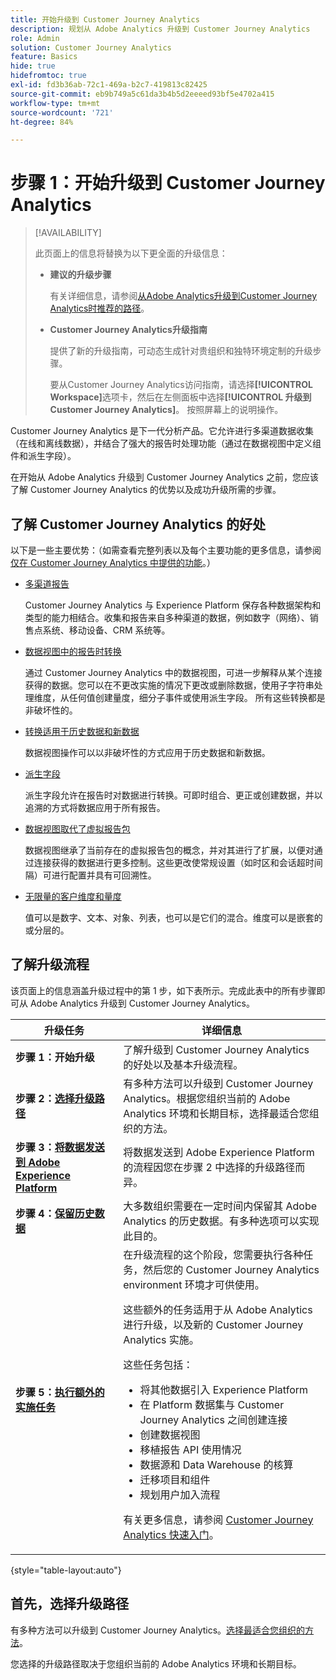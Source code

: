 ```yaml
---
title: 开始升级到 Customer Journey Analytics
description: 规划从 Adobe Analytics 升级到 Customer Journey Analytics
role: Admin
solution: Customer Journey Analytics
feature: Basics
hide: true
hidefromtoc: true
exl-id: fd3b36ab-72c1-469a-b2c7-419813c82425
source-git-commit: eb9b749a5c61da3b4b5d2eeeed93bf5e4702a415
workflow-type: tm+mt
source-wordcount: '721'
ht-degree: 84%

---
```


# 步骤 1：开始升级到 Customer Journey Analytics

>[!AVAILABILITY]
>
>此页面上的信息将替换为以下更全面的升级信息： <ul><li>**建议的升级步骤**<p>有关详细信息，请参阅[从Adobe Analytics升级到Customer Journey Analytics时推荐的路径](/help/getting-started/cja-upgrade/cja-upgrade-recommendations.md)。</p></li><li>**Customer Journey Analytics升级指南**<p>提供了新的升级指南，可动态生成针对贵组织和独特环境定制的升级步骤。</p><p>要从Customer Journey Analytics访问指南，请选择&#x200B;**[!UICONTROL Workspace]**&#x200B;选项卡，然后在左侧面板中选择&#x200B;**[!UICONTROL 升级到Customer Journey Analytics]**。 按照屏幕上的说明操作。</p></li></ul>

Customer Journey Analytics 是下一代分析产品。它允许进行多渠道数据收集（在线和离线数据），并结合了强大的报告时处理功能（通过在数据视图中定义组件和派生字段）。

在开始从 Adobe Analytics 升级到 Customer Journey Analytics 之前，您应该了解 Customer Journey Analytics 的优势以及成功升级所需的步骤。

## 了解 Customer Journey Analytics 的好处

以下是一些主要优势：（如需查看完整列表以及每个主要功能的更多信息，请参阅[仅在 Customer Journey Analytics 中提供的功能](/help/getting-started/aa-vs-cja/cja-aa.md#adobe-customer-journey-analytics-features-not-available-in-adobe-analytics)。）

* [多渠道报告](/help/getting-started/aa-to-cja-user.md#changes-to-data-architecture)

  Customer Journey Analytics 与 Experience Platform 保存各种数据架构和类型的能力相结合。收集和报告来自多种渠道的数据，例如数字（网络）、销售点系统、移动设备、CRM 系统等。

* [数据视图中的报告时转换](/help/getting-started/aa-vs-cja/vrs-dataview-sandbox-adc.md#customer-journey-analytics-data-views)

  通过 Customer Journey Analytics 中的数据视图，可进一步解释从某个连接获得的数据。您可以在不更改实施的情况下更改或删除数据，使用子字符串处理维度，从任何值创建量度，细分子事件或使用派生字段。 所有这些转换都是非破坏性的。

* [转换适用于历史数据和新数据](/help/getting-started/aa-vs-cja/vrs-dataview-sandbox-adc.md)

  数据视图操作可以以非破坏性的方式应用于历史数据和新数据。

* [派生字段](/help/data-views/derived-fields/derived-fields.md)

  派生字段允许在报告时对数据进行转换。可即时组合、更正或创建数据，并以追溯的方式将数据应用于所有报告。

* [数据视图取代了虚拟报告包](/help/getting-started/aa-to-cja-user.md#changes-to-the-concept-of-virtual-report-suites)

  数据视图继承了当前存在的虚拟报告包的概念，并对其进行了扩展，以便对通过连接获得的数据进行更多控制。这些更改使常规设置（如时区和会话超时间隔）可进行配置并具有可回溯性。

* [无限量的客户维度和量度](/help/getting-started/aa-to-cja-user.md#changes-to-the-concept-of-evars-and-props)

  值可以是数字、文本、对象、列表，也可以是它们的混合。维度可以是嵌套的或分层的。

## 了解升级流程

<!-- Include a graphic of the end-to-end process, as well as links to each step of the process -->
该页面上的信息涵盖升级过程中的第 1 步，如下表所示。完成此表中的所有步骤即可从 Adobe Analytics 升级到 Customer Journey Analytics。

| 升级任务 | 详细信息 |
|---------|----------|
| <span class="preview">**步骤 1：开始升级**</span> | <span class="preview">了解升级到 Customer Journey Analytics 的好处以及基本升级流程。</span> |
| **步骤 2：[选择升级路径](/help/getting-started/cja-upgrade/cja-upgrade-path.md)** | 有多种方法可以升级到 Customer Journey Analytics。根据您组织当前的 Adobe Analytics 环境和长期目标，选择最适合您组织的方法。 |
| **步骤 3：[将数据发送到 Adobe Experience Platform](/help/getting-started/cja-upgrade/cja-upgrade-send-to-platform.md)** | 将数据发送到 Adobe Experience Platform 的流程因您在步骤 2 中选择的升级路径而异。 |
| **步骤 4：[保留历史数据](/help/getting-started/cja-upgrade/cja-upgrade-historical-data.md)** | 大多数组织需要在一定时间内保留其 Adobe Analytics 的历史数据。有多种选项可以实现此目的。 |
| **步骤 5：[执行额外的实施任务](/help/getting-started/cja-getting-started.md)** | 在升级流程的这个阶段，您需要执行各种任务，然后您的 Customer Journey Analytics environment 环境才可供使用。<p>这些额外的任务适用于从 Adobe Analytics 进行升级，以及新的 Customer Journey Analytics 实施。</p><p>这些任务包括：</p><ul><li>将其他数据引入 Experience Platform</li><li>在 Platform 数据集与 Customer Journey Analytics 之间创建连接</li><li>创建数据视图</li><li>移植报告 API 使用情况</li><li>数据源和 Data Warehouse 的核算</li><li>迁移项目和组件</li><li>规划用户加入流程</li></ul> <p>有关更多信息，请参阅 [Customer Journey Analytics 快速入门](/help/getting-started/cja-getting-started.md)。 |

{style="table-layout:auto"}

## 首先，选择升级路径

有多种方法可以升级到 Customer Journey Analytics。[选择最适合您组织的方法](/help/getting-started/cja-upgrade/cja-upgrade-path.md)。

您选择的升级路径取决于您组织当前的 Adobe Analytics 环境和长期目标。
